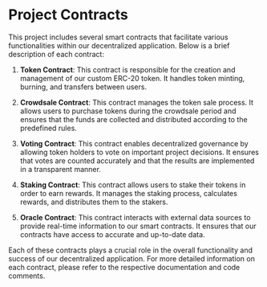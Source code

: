 # Project Contracts

This project includes several smart contracts that facilitate various functionalities within our decentralized application. Below is a brief description of each contract:

1. **Token Contract**: This contract is responsible for the creation and management of our custom ERC-20 token. It handles token minting, burning, and transfers between users.

2. **Crowdsale Contract**: This contract manages the token sale process. It allows users to purchase tokens during the crowdsale period and ensures that the funds are collected and distributed according to the predefined rules.

3. **Voting Contract**: This contract enables decentralized governance by allowing token holders to vote on important project decisions. It ensures that votes are counted accurately and that the results are implemented in a transparent manner.

4. **Staking Contract**: This contract allows users to stake their tokens in order to earn rewards. It manages the staking process, calculates rewards, and distributes them to the stakers.

5. **Oracle Contract**: This contract interacts with external data sources to provide real-time information to our smart contracts. It ensures that our contracts have access to accurate and up-to-date data.

Each of these contracts plays a crucial role in the overall functionality and success of our decentralized application. For more detailed information on each contract, please refer to the respective documentation and code comments.
